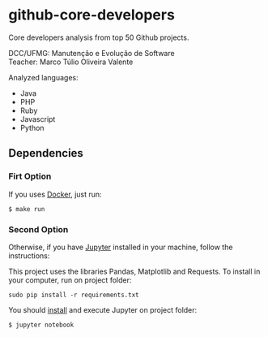 # github-core-developers

Core developers analysis from top 50 Github projects.

DCC/UFMG: Manutenção e Evolução de Software<br>
Teacher: Marco Túlio Oliveira Valente

Analyzed languages:

- Java
- PHP
- Ruby
- Javascript
- Python

## Dependencies

### Firt Option
If you uses [Docker](https://docs.docker.com/install/), just run:

`$ make run`

### Second Option

Otherwise, if you have [Jupyter](https://jupyter.readthedocs.io/en/latest/install.html) installed in your machine, follow the instructions:

This project uses the libraries Pandas, Matplotlib and Requests. To install in your computer, run on project folder:

`sudo pip install -r requirements.txt`

You should [install](https://jupyter.readthedocs.io/en/latest/install.html) and execute Jupyter on project folder:

`$ jupyter notebook`
